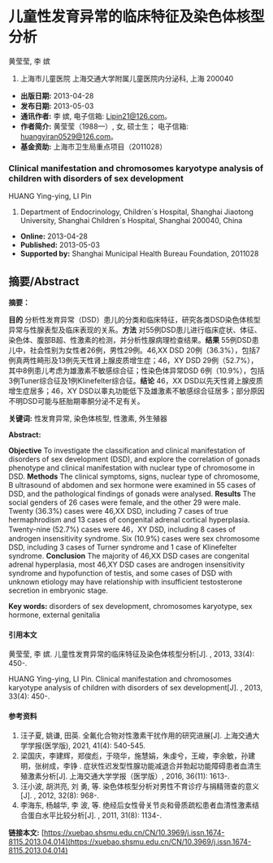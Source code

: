 # 儿童性发育异常的临床特征及染色体核型分析

黄莹莹, 李 嫔  

1. 上海市儿童医院 上海交通大学附属儿童医院内分泌科, 上海 200040

- **出版日期:** 2013-04-28 
- **发布日期:** 2013-05-03
- **通讯作者:** 李 嫔, 电子信箱: Lipin21@126.com。
- **作者简介:** 黄莹莹（1988—）, 女, 硕士生； 电子信箱: huangyiran0529@126.com。
- **基金资助:** 上海市卫生局重点项目（2011028）

### Clinical manifestation and chromosomes karyotype analysis of children with disorders of sex development

HUANG Ying-ying, LI Pin  

1. Department of Endocrinology, Children´s Hospital, Shanghai Jiaotong University, Shanghai Children´s Hospital, Shanghai 200040, China

- **Online:** 2013-04-28 
- **Published:** 2013-05-03
- **Supported by:** Shanghai Municipal Health Bureau Foundation, 2011028

## 摘要/Abstract

**摘要：**

**目的** 分析性发育异常（DSD）患儿的分类和临床特征，研究各类DSD染色体核型异常与性腺表型及临床表现的关系。**方法** 对55例DSD患儿进行临床症状、体征、染色体、腹部B超、性激素的检测，并分析性腺病理检查结果。**结果** 55例DSD患儿中，社会性别为女性者26例，男性29例。46,XX DSD 20例（36.3%），包括7例真两性畸形及13例先天性肾上腺皮质增生症；46，XY DSD 29例（52.7%），其中8例患儿考虑为雄激素不敏感综合征；性染色体异常DSD 6例（10.9%），包括3例Tuner综合征及1例Klinefelter综合征。**结论** 46，XX DSD以先天性肾上腺皮质增生症居多；46，XY DSD以睾丸功能低下及雄激素不敏感综合征居多；部分原因不明DSD可能与胚胎期睾酮分泌不足有关。

**关键词:** 性发育异常, 染色体核型, 性激素, 外生殖器

**Abstract:**

**Objective** To investigate the classification and clinical manifestation of disorders of sex development (DSD), and explore the correlation of gonads phenotype and clinical manifestation with nuclear type of chromosome in DSD. **Methods** The clinical symptoms, signs, nuclear type of chromosome, B ultrasound of abdomen and sex hormone were examined in 55 cases of DSD, and the pathological findings of gonads were analysed. **Results** The social genders of 26 cases were female, and the other 29 were male. Twenty (36.3%) cases were 46,XX DSD, including 7 cases of true hermaphrodism and 13 cases of congenital adrenal cortical hyperplasia. Twenty-nine (52.7%) cases were 46，XY DSD, including 8 cases of androgen insensitivity syndrome. Six (10.9%) cases were sex chromosome DSD, including 3 cases of Turner syndrome and 1 case of Klinefelter syndrome. **Conclusion** The majority of 46,XX DSD cases are congenital adrenal hyperplasia, most 46,XY DSD cases are androgen insensitivity syndrome and hypofunction of testis, and some cases of DSD with unknown etiology may have relationship with insufficient testosterone secretion in embryonic stage.

**Key words:** disorders of sex development, chromosomes karyotype, sex hormone, external genitalia

#### 引用本文

黄莹莹, 李 嫔. 儿童性发育异常的临床特征及染色体核型分析[J]. , 2013, 33(4): 450-.

HUANG Ying-ying, LI Pin. Clinical manifestation and chromosomes karyotype analysis of children with disorders of sex development[J]. , 2013, 33(4): 450-.

#### 参考资料

1. 汪子夏, 姚谦, 田英. 全氟化合物对性激素干扰作用的研究进展[J]. 上海交通大学学报(医学版), 2021, 41(4): 540-545.
2. 梁国庆，李建辉，郑俊彪，于晓华，施慧娟，朱虔兮，王峻，李余敏，孙建明，张树成，李铮 . 症状性迟发型性腺功能减退合并勃起功能障碍患者血清生殖激素分析[J]. 上海交通大学学报（医学版）, 2016, 36(11): 1613-.
3. 汪小波, 胡洪亮, 刘 勇, 等. 染色体核型分析对男性不育诊疗与捐精筛查的意义[J]. , 2012, 32(8): 968-.
4. 李海东, 杨越华, 李 波, 等. 绝经后女性骨关节炎和骨质疏松患者血清性激素结合蛋白水平比较分析[J]. , 2011, 31(8): 1134-. 

**链接本文:** [https://xuebao.shsmu.edu.cn/CN/10.3969/j.issn.1674-8115.2013.04.014](https://xuebao.shsmu.edu.cn/CN/10.3969/j.issn.1674-8115.2013.04.014)  